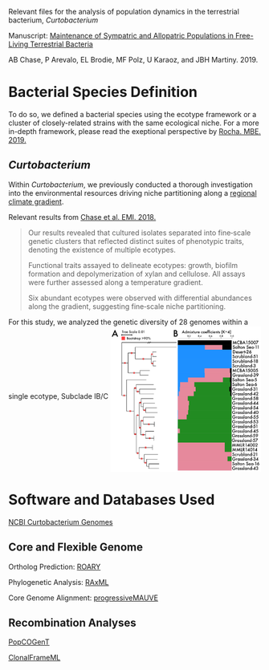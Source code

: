 Relevant files for the analysis of population dynamics in the terrestrial bacterium, *Curtobacterium*

Manuscript: 
[Maintenance of Sympatric and Allopatric Populations in Free-Living Terrestrial Bacteria](https://mbio.asm.org/content/10/5/e02361-19)

AB Chase, P Arevalo, EL Brodie, MF Polz, U Karaoz, and JBH Martiny. 2019.

# Bacterial Species Definition
To do so, we defined a bacterial species using the ecotype framework or a cluster of closely-related strains with the same ecological niche. For a more in-depth framework, please read the exeptional perspective by [Rocha. MBE. 2019.](https://academic.oup.com/mbe/article/35/6/1338/4976545)

## *Curtobacterium*
Within *Curtobacterium*, we previously conducted a thorough investigation into the environmental resources driving niche partitioning along a [regional climate gradient](https://www.pnas.org/content/115/47/11994).

Relevant results from [Chase et al. EMI. 2018.](https://onlinelibrary.wiley.com/doi/full/10.1111/1462-2920.14405)

>Our results revealed that cultured isolates separated into fine‐scale genetic clusters that reflected distinct suites of phenotypic traits, denoting the existence of multiple ecotypes.
>
>Functional traits assayed to delineate ecotypes: growth, biofilm formation and depolymerization of xylan and cellulose. All assays were further assessed along a temperature gradient.
>
>Six abundant ecotypes were observed with differential abundances along the gradient, suggesting fine‐scale niche partitioning.

For this study, we analyzed the genetic diversity of 28 genomes within a single ecotype, Subclade IB/C
<img src="structure-analysis/figure1-01.jpg" width="300" align="middle"/>

# Software and Databases Used
[NCBI Curtobacterium Genomes](https://www.ncbi.nlm.nih.gov/genome/16071)

## Core and Flexible Genome
Ortholog Prediction: [ROARY](https://sanger-pathogens.github.io/Roary/)

Phylogenetic Analysis: [RAxML](https://cme.h-its.org/exelixis/software.html)

Core Genome Alignment: [progressiveMAUVE](http://darlinglab.org/mauve/user-guide/progressivemauve.html)

## Recombination Analyses
[PopCOGenT](https://github.com/philarevalo/PopCOGenT)

[ClonalFrameML](https://github.com/xavierdidelot/ClonalFrameML)
